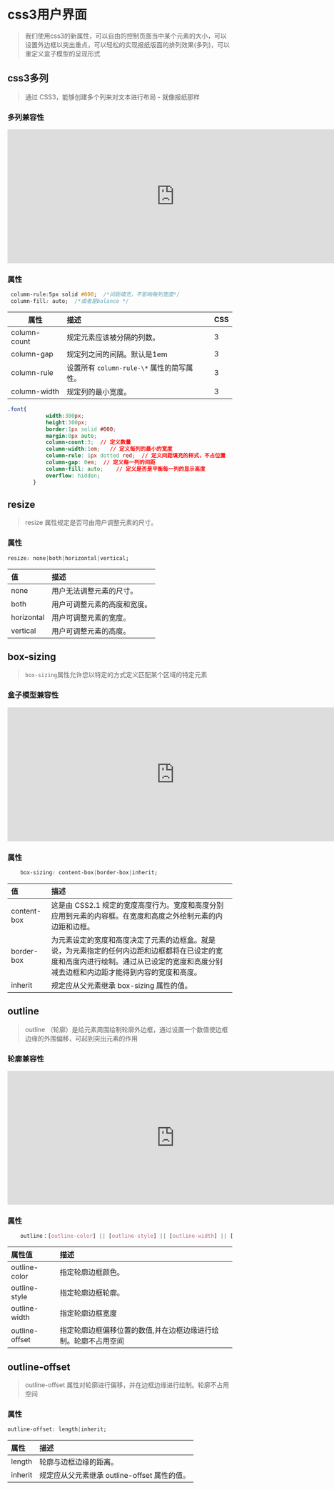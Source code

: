 # css3用户界面

> 我们使用css3的新属性，可以自由的控制页面当中某个元素的大小，可以设置外边框以突出重点，可以轻松的实现报纸版面的排列效果(多列)，可以重定义盒子模型的呈现形式

## css3多列

> 通过 CSS3，能够创建多个列来对文本进行布局 - 就像报纸那样

### 多列兼容性

<iframe src="http://layout.hnz.kim/caniuse/1.html?style=multicolumn" frameborder="0" style="box-sizing: border-box; color: rgb(51, 51, 51); font-family: &quot;Helvetica Neue&quot;, Helvetica, &quot;Segoe UI&quot;, Arial, freesans, sans-serif, &quot;Apple Color Emoji&quot;, &quot;Segoe UI Emoji&quot;, &quot;Segoe UI Symbol&quot;; font-size: 14px; font-style: normal; font-variant-ligatures: normal; font-variant-caps: normal; font-weight: 400; letter-spacing: normal; orphans: 2; text-align: start; text-indent: 0px; text-transform: none; white-space: normal; widows: 2; word-spacing: 0px; -webkit-text-stroke-width: 0px; background-color: rgb(255, 255, 255); text-decoration-style: initial; text-decoration-color: initial; width: 747.429px; min-height: 300px;"></iframe>



### 属性

```css
 column-rule:5px solid #000;  /*间距填充，不影响每列宽度*/
 column-fill: auto;  /*或者是balance */
```

| 属性         | 描述                                       | CSS  |
| ------------ | :----------------------------------------- | :--- |
| column-count | 规定元素应该被分隔的列数。                 | 3    |
| column-gap   | 规定列之间的间隔。默认是1em                | 3    |
| column-rule  | 设置所有 `column-rule-\*` 属性的简写属性。 | 3    |
| column-width | 规定列的最小宽度。                         | 3    |

```css
.font{
            width:300px;
            height:300px;
            border:1px solid #000;
            margin:0px auto;
            column-count:3;  // 定义数量
            column-width:1em;   // 定义每列的最小的宽度
            column-rule: 1px dotted red;  // 定义间距填充的样式，不占位置
            column-gap: 0em;  // 定义每一列的间距
            column-fill: auto;    // 定义是否是平衡每一列的显示高度
            overflow: hidden;
        }
```

## resize

> resize 属性规定是否可由用户调整元素的尺寸。

### 属性

```css
resize: none|both|horizontal|vertical;
```

| 值         | 描述                         |
| :--------- | :--------------------------- |
| none       | 用户无法调整元素的尺寸。     |
| both       | 用户可调整元素的高度和宽度。 |
| horizontal | 用户可调整元素的宽度。       |
| vertical   | 用户可调整元素的高度。       |

## box-sizing

> `box-sizing`属性允许您以特定的方式定义匹配某个区域的特定元素

### 盒子模型兼容性

<iframe src="http://layout.hnz.kim/caniuse/1.html?style=css3-boxsizing" frameborder="0" style="box-sizing: border-box; color: rgb(51, 51, 51); font-family: &quot;Helvetica Neue&quot;, Helvetica, &quot;Segoe UI&quot;, Arial, freesans, sans-serif, &quot;Apple Color Emoji&quot;, &quot;Segoe UI Emoji&quot;, &quot;Segoe UI Symbol&quot;; font-size: 14px; font-style: normal; font-variant-ligatures: normal; font-variant-caps: normal; font-weight: 400; letter-spacing: normal; orphans: 2; text-align: start; text-indent: 0px; text-transform: none; white-space: normal; widows: 2; word-spacing: 0px; -webkit-text-stroke-width: 0px; background-color: rgb(255, 255, 255); text-decoration-style: initial; text-decoration-color: initial; width: 747.429px; min-height: 300px;"></iframe>



### 属性

```css
    box-sizing: content-box|border-box|inherit;
```

| 值          | 描述                                                         |
| :---------- | :----------------------------------------------------------- |
| content-box | 这是由 CSS2.1 规定的宽度高度行为。宽度和高度分别应用到元素的内容框。在宽度和高度之外绘制元素的内边距和边框。 |
| border-box  | 为元素设定的宽度和高度决定了元素的边框盒。就是说，为元素指定的任何内边距和边框都将在已设定的宽度和高度内进行绘制。通过从已设定的宽度和高度分别减去边框和内边距才能得到内容的宽度和高度。 |
| inherit     | 规定应从父元素继承 box-sizing 属性的值。                     |

## outline

> outline （轮廓）是给元素周围绘制轮廓外边框，通过设置一个数值使边框边缘的外围偏移，可起到突出元素的作用

### 轮廓兼容性

<iframe src="http://layout.hnz.kim/caniuse/1.html?style=outline" frameborder="0" style="box-sizing: border-box; color: rgb(51, 51, 51); font-family: &quot;Helvetica Neue&quot;, Helvetica, &quot;Segoe UI&quot;, Arial, freesans, sans-serif, &quot;Apple Color Emoji&quot;, &quot;Segoe UI Emoji&quot;, &quot;Segoe UI Symbol&quot;; font-size: 14px; font-style: normal; font-variant-ligatures: normal; font-variant-caps: normal; font-weight: 400; letter-spacing: normal; orphans: 2; text-align: start; text-indent: 0px; text-transform: none; white-space: normal; widows: 2; word-spacing: 0px; -webkit-text-stroke-width: 0px; background-color: rgb(255, 255, 255); text-decoration-style: initial; text-decoration-color: initial; width: 747.429px; min-height: 300px;"></iframe>



### 属性

```css
    outline：[outline-color] || [outline-style] || [outline-width] || [outline-offset] | inherit
```

| 属性值         | 描述                                                         |
| :------------- | :----------------------------------------------------------- |
| outline-color  | 指定轮廓边框颜色。                                           |
| outline-style  | 指定轮廓边框轮廓。                                           |
| outline-width  | 指定轮廓边框宽度                                             |
| outline-offset | 指定轮廓边框偏移位置的数值,并在边框边缘进行绘制。轮廓不占用空间 |

## outline-offset

> outline-offset 属性对轮廓进行偏移，并在边框边缘进行绘制。轮廓不占用空间

### 属性

```css
outline-offset: length|inherit;
```

| 属性    | 描述                                         |
| :------ | :------------------------------------------- |
| length  | 轮廓与边框边缘的距离。                       |
| inherit | 规定应从父元素继承 outline-offset 属性的值。 |
